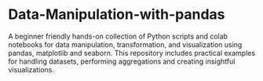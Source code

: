 # Data-Manipulation-with-pandas
A beginner friendly hands-on collection of Python scripts and colab notebooks for data manipulation, transformation, and visualization using pandas, matplotlib and seaborn. This repository includes practical examples for handling datasets, performing aggregations and creating insightful visualizations.
